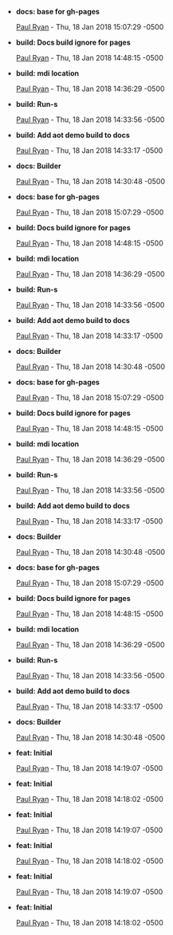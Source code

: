 
* __docs: base for gh-pages__

    [Paul Ryan](mailto:paul@simplycomplex.co) - Thu, 18 Jan 2018 15:07:29 -0500
    
    

* __build: Docs build ignore for pages__

    [Paul Ryan](mailto:paul@simplycomplex.co) - Thu, 18 Jan 2018 14:48:15 -0500
    
    

* __build: mdi location__

    [Paul Ryan](mailto:paul@simplycomplex.co) - Thu, 18 Jan 2018 14:36:29 -0500
    
    

* __build: Run-s__

    [Paul Ryan](mailto:paul@simplycomplex.co) - Thu, 18 Jan 2018 14:33:56 -0500
    
    

* __build: Add aot demo build to docs__

    [Paul Ryan](mailto:paul@simplycomplex.co) - Thu, 18 Jan 2018 14:33:17 -0500
    
    

* __docs: Builder__

    [Paul Ryan](mailto:paul@simplycomplex.co) - Thu, 18 Jan 2018 14:30:48 -0500
    
    



* __docs: base for gh-pages__

    [Paul Ryan](mailto:paul@simplycomplex.co) - Thu, 18 Jan 2018 15:07:29 -0500
    
    

* __build: Docs build ignore for pages__

    [Paul Ryan](mailto:paul@simplycomplex.co) - Thu, 18 Jan 2018 14:48:15 -0500
    
    

* __build: mdi location__

    [Paul Ryan](mailto:paul@simplycomplex.co) - Thu, 18 Jan 2018 14:36:29 -0500
    
    

* __build: Run-s__

    [Paul Ryan](mailto:paul@simplycomplex.co) - Thu, 18 Jan 2018 14:33:56 -0500
    
    

* __build: Add aot demo build to docs__

    [Paul Ryan](mailto:paul@simplycomplex.co) - Thu, 18 Jan 2018 14:33:17 -0500
    
    

* __docs: Builder__

    [Paul Ryan](mailto:paul@simplycomplex.co) - Thu, 18 Jan 2018 14:30:48 -0500
    
    



* __docs: base for gh-pages__

    [Paul Ryan](mailto:paul@simplycomplex.co) - Thu, 18 Jan 2018 15:07:29 -0500
    
    

* __build: Docs build ignore for pages__

    [Paul Ryan](mailto:paul@simplycomplex.co) - Thu, 18 Jan 2018 14:48:15 -0500
    
    

* __build: mdi location__

    [Paul Ryan](mailto:paul@simplycomplex.co) - Thu, 18 Jan 2018 14:36:29 -0500
    
    

* __build: Run-s__

    [Paul Ryan](mailto:paul@simplycomplex.co) - Thu, 18 Jan 2018 14:33:56 -0500
    
    

* __build: Add aot demo build to docs__

    [Paul Ryan](mailto:paul@simplycomplex.co) - Thu, 18 Jan 2018 14:33:17 -0500
    
    

* __docs: Builder__

    [Paul Ryan](mailto:paul@simplycomplex.co) - Thu, 18 Jan 2018 14:30:48 -0500
    
    



* __docs: base for gh-pages__

    [Paul Ryan](mailto:paul@simplycomplex.co) - Thu, 18 Jan 2018 15:07:29 -0500
    
    

* __build: Docs build ignore for pages__

    [Paul Ryan](mailto:paul@simplycomplex.co) - Thu, 18 Jan 2018 14:48:15 -0500
    
    

* __build: mdi location__

    [Paul Ryan](mailto:paul@simplycomplex.co) - Thu, 18 Jan 2018 14:36:29 -0500
    
    

* __build: Run-s__

    [Paul Ryan](mailto:paul@simplycomplex.co) - Thu, 18 Jan 2018 14:33:56 -0500
    
    

* __build: Add aot demo build to docs__

    [Paul Ryan](mailto:paul@simplycomplex.co) - Thu, 18 Jan 2018 14:33:17 -0500
    
    

* __docs: Builder__

    [Paul Ryan](mailto:paul@simplycomplex.co) - Thu, 18 Jan 2018 14:30:48 -0500
    
    



* __feat: Initial__

    [Paul Ryan](mailto:paul@simplycomplex.co) - Thu, 18 Jan 2018 14:19:07 -0500
    
    

* __feat: Initial__

    [Paul Ryan](mailto:paul@simplycomplex.co) - Thu, 18 Jan 2018 14:18:02 -0500
    
    



* __feat: Initial__

    [Paul Ryan](mailto:paul@simplycomplex.co) - Thu, 18 Jan 2018 14:19:07 -0500
    
    

* __feat: Initial__

    [Paul Ryan](mailto:paul@simplycomplex.co) - Thu, 18 Jan 2018 14:18:02 -0500
    
    



* __feat: Initial__

    [Paul Ryan](mailto:paul@simplycomplex.co) - Thu, 18 Jan 2018 14:19:07 -0500
    
    

* __feat: Initial__

    [Paul Ryan](mailto:paul@simplycomplex.co) - Thu, 18 Jan 2018 14:18:02 -0500
    
    


